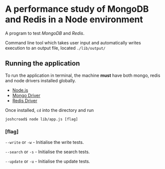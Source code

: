 A performance study of MongoDB and Redis in a Node environment
==============================================================

A program to test *MongoDB* and *Redis*.

Command line tool which takes user input and automatically writes execution to an output file, located `./lib/output/`

## Running the application
To run the application in terminal, the machine **must** have both mongo, redis and node drivers installed globally.

 - [Node.js](http://nodejs.org/)
 - [Mongo Driver](http://docs.mongodb.org/manual/installation/)
 - [Redis Driver](http://redis.io/download)

Once installed, `cd` into the directory and run

```
joshcroad$ node lib/app.js [flag]
```

### [flag]
`--write` or `-w` - Initialise the write tests.

`--search` or `-s` - Initialise the search tests.

`--update` or `-u` - Initialise the update tests.
